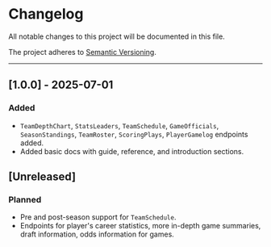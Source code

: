 # Changelog

All notable changes to this project will be documented in this file.

The project adheres to [Semantic Versioning](https://semver.org/spec/v2.0.0.html).


---


## **[1.0.0] - 2025-07-01**

### Added
- `TeamDepthChart`, `StatsLeaders`, `TeamSchedule`, `GameOfficials`, `SeasonStandings`, `TeamRoster`, `ScoringPlays`, `PlayerGamelog` endpoints added. 
- Added basic docs with guide, reference, and introduction sections. 


## **[Unreleased]**

### Planned

- Pre and post-season support for `TeamSchedule`. 
- Endpoints for player's career statistics, more in-depth game summaries, draft information, odds information for games. 

